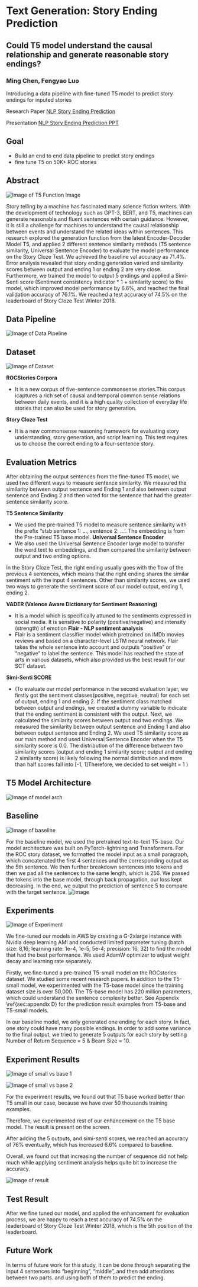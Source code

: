 # Text Generation: Story Ending Prediction
## Could T5 model understand the causal relationship and generate reasonable story endings?
### Ming Chen, Fengyao Luo
Introducing a data pipeline with fine-tuned T5 model to predict story endings for inputed stories

Research Paper [NLP Story Ending Prediction](Story_Ending_Prediction.pdf)

Presentation [NLP Story Ending Prediction PPT](https://github.com/xiaowanzio8/NLP-Story-Ending-Prediction-with-T5/blob/main/Final%20Presentation%20.pptx)

## Goal
- Build an end to end data pipeline to predict story endings
- fine tune T5 on 50K+ ROC stories  

## Abstract

![Image of T5 Function Image](https://github.com/xiaowanzio8/NLP-Story-Ending-Prediction-with-T5/blob/main/images/intro.jpg)

Story telling by a machine has fascinated many
science fiction writers. With the development
of technology such as GPT-3, BERT, and T5,
machines can generate reasonable and fluent
sentences with certain guidance. However, it is
still a challenge for machines to understand the
causal relationship between events and understand
the related ideas within sentences.
This research explored the generation function
from the latest Encoder-Decoder Model
T5, and applied 2 different sentence similarity
methods (T5 sentence similarity, Universal
Sentence Encoder) to evaluate the model performance
on the Story Cloze Test. We achieved
the baseline val accuracy as 71.4%. Error analysis
revealed that story ending generation varied
and similarity scores between output and ending
1 or ending 2 are very close. Furthermore,
we trained the model to output 5 endings and
applied a Simi-Senti score (Sentiment consistency
indicator * 1 + similarity score) to the
model, which improved model performance by
6.6%, and reached the final validation accuracy
of 76.1%. We reached a test accuracy of 74.5%
on the leaderboard of Story Cloze Test Winter
2018.


## Data Pipeline

![Image of Data Pipeline](https://github.com/xiaowanzio8/NLP-Story-Ending-Prediction-with-T5/blob/main/images/pipeline.jpg)

## Dataset

![Image of Dataset](https://github.com/xiaowanzio8/NLP-Story-Ending-Prediction-with-T5/blob/main/images/dataset.jpg)

**ROCStories Corpora**
- It is a  new corpus of five-sentence commonsense stories.This corpus icaptures a rich set of causal and temporal common sense relations between daily events, and it is a high quality collection of everyday life stories that can also be used for story generation.

**Story Cloze Test**
- It is a new commonsense reasoning framework for evaluating story understanding, story generation, and script learning. This test requires us to choose the correct ending to a four-sentence story.

## Evaluation Metrics

After obtaining the output sentences from the fine-tuned T5 model, we used two different ways to measure sentence similarity. We measured the similarity between output sentence and Ending 1 and also between output sentence and Ending 2 and then voted for the sentence that had the greater sentence similarity score. 

**T5 Sentence Similarity**
- We used the pre-trained T5 model to measure sentence similarity with the prefix “stsb sentence 1: ..., sentence 2: ...’. The embedding is from the Pre-trained T5 base model. 
**Universal Sentence Encoder**
- We also used the Universal Sentence Encoder large model to transfer the word text to embeddings, and then compared the similarity between output and two ending options. 

In the Story Cloze Test, the right ending usually goes with the flow of the previous 4 sentences, which means that the right ending shares the similar sentiment with the input 4 sentences. Other than similarity scores, we used two ways to generate the sentiment score of our model output, ending 1, ending 2. 

**VADER (Valence Aware Dictionary for Sentiment Reasoning)**
- It is a model which is specifically attuned to the sentiments expressed in social media. It is sensitive to polarity (positive/negative) and intensity (strength) of emotion 
**Flair - NLP sentiment analysis**
- Flair is a sentiment classifier model which pretrained on IMDb movies reviews and based on a character-level LSTM neural network. Flair takes the whole sentence into account and outputs “positive” or “negative” to label the sentence. This model has reached the state of arts in various datasets, which also provided us the best result for our SCT dataset. 

**Simi-Senti SCORE** 
- (To evaluate our model performance in the second evaluation layer, we firstly got the sentiment classes(positive, negative, neutral) for each set of output, ending 1 and ending 2. If the sentiment class matched between output and endings, we created a dummy variable to indicate that the ending sentiment is consistent with the output. Next, we calculated the similarity scores between output and two endings. We measured the similarity between output sentence and Ending 1 and also between output sentence and Ending 2. We used T5 similarity score as our main method and used Universal Sentence Encoder when the T5 similarity score is 0.0.
The distribution of the difference between two similarity scores (output and ending 1 similarity score; output and ending 2 similarity score) is likely following the normal distribution and more than half scores fall into [-1, 1]Therefore, we decided to set weight = 1 )


## T5 Model Architecture

![Image of model arch](https://github.com/xiaowanzio8/NLP-Story-Ending-Prediction-with-T5/blob/main/images/model_arch.jpg)

## Baseline 

![Image of baseline](https://github.com/xiaowanzio8/NLP-Story-Ending-Prediction-with-T5/blob/main/images/baseline.jpg)

For the baseline model, we used the pretrained text-to-text T5-base. Our model architecture was built on PyTorch-lightning and Transformers. For the ROC story dataset, we formatted the model input as a small paragraph, which concatenated the first 4 sentences and the corresponding output as the 5th sentence. We then further breakdown sentences into tokens and then we pad all the sentences to the same length, which is 256.  We passed the tokens into the base model, through back propagation, our loss kept decreasing. In the end, we output the prediction of sentence 5 to compare with the target sentence. 
![image](https://user-images.githubusercontent.com/59941969/147163994-8878d081-3b90-4ff8-8f17-a90addc14741.png)



## Experiments

![Image of Experiment](https://github.com/xiaowanzio8/NLP-Story-Ending-Prediction-with-T5/blob/main/images/experiments.jpg)

We fine-tuned our models in AWS by creating a G-2xlarge instance with Nvidia deep learning AMI and conducted limited parameter tuning (batch size: 8,16; learning rate: 1e-4, 1e-5, 5e-4; precision: 16, 32) to find the model that had the best performance. We used AdamW optimizer to adjust weight decay and learning rate separately. 

Firstly, we fine-tuned a pre-trained T5-small model on the ROCstories dataset. We studied some recent research papers. In addition to the T5-small model, we experimented with the T5-base model since the training dataset size is over 50,000. The T5-base model has 220 million parameters, which could understand the sentence complexity better. See Appendix \ref{sec:appendix D} for the prediction result examples from T5-base and T5-small models.

In our baseline model, we only generated one ending for each story. In fact, one story could have many possible endings. In order to add some variance to the final output, we tried to generate 5 outputs for each story by setting Number of Return Sequence = 5 &  Beam Size = 10. 


## Experiment Results

![Image of small vs base 1](https://github.com/xiaowanzio8/NLP-Story-Ending-Prediction-with-T5/blob/main/images/small%20vs%20base.jpg)

![Image of small vs base 2](https://github.com/xiaowanzio8/NLP-Story-Ending-Prediction-with-T5/blob/main/images/small%20vs%20base2.jpg)


For the experiment results, we found out that T5 base worked better than T5 small in our case, because we have over 50 thousands training examples. 

Therefore, we experimented rest of our enhancement on the T5 base model. The result is present on the screen. 

After adding the 5 outputs, and simi-senti scores, we reached an accuracy of 76% eventually, which has increased 6.6% compared to baseline.

Overall, we found out that increasing the number of sequence did not help much while applying sentiment analysis helps quite bit to increase the accuracy.


![Image of result](https://github.com/xiaowanzio8/NLP-Story-Ending-Prediction-with-T5/blob/main/images/result.jpg)


## Test Result

After we fine tuned our model, and applied the enhancement for evaluation process, we are happy to reach a test accuracy of 74.5% on the leaderboard of Story Cloze Test Winter 2018, which is the 5th position of the leaderboard.

## Future Work

In terms of future work for this study, it can be done through separating the input 4 sentences into “beginning”, “middle”, and then add attentions between two parts. and using both of them to predict the ending. 

